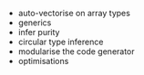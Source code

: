 - auto-vectorise on array types
- generics
- infer purity
- circular type inference
- modularise the code generator
- optimisations
